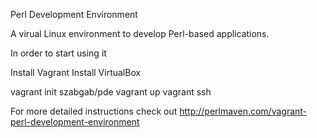 Perl Development Environment

A virual Linux environment to develop Perl-based applications.

In order to start using it

   Install Vagrant
   Install VirtualBox

   vagrant init szabgab/pde
   vagrant up
   vagrant ssh


For more detailed instructions check out http://perlmaven.com/vagrant-perl-development-environment
